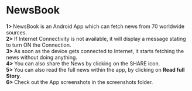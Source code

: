 # NewsBook
<strong>1> </strong>NewsBook is an Android App which can fetch news from 70 worldwide sources.<br>
<strong>2> </strong>If Internet Connectivity is not available, it will display a message stating to turn ON the Connection.<br>
<strong>3> </strong>As soon as the device gets connected to Internet, it starts fetching the news without doing anything.<br>
<strong>4> </strong>You can also share the News by clicking on the SHARE icon.<br>
<strong>5> </strong>You can also read the full news within the app, by clicking on <strong>Read full Story</strong>.<br>
<strong>6> </strong>Check out the App screenshots in the screenshots folder.<br>

